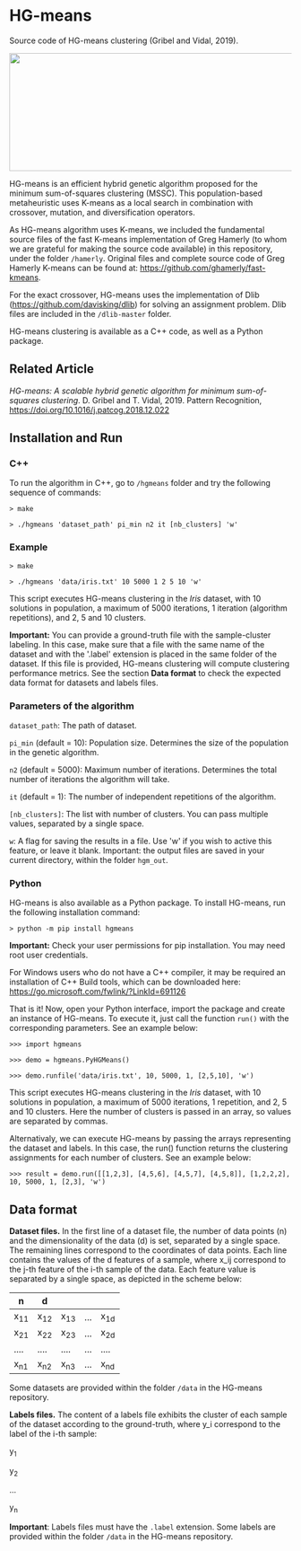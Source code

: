 # HG-means

Source code of HG-means clustering (Gribel and Vidal, 2019).

<p align="center">
<img src="https://user-images.githubusercontent.com/4787247/116893857-71d92b00-abff-11eb-8593-70e170a3aea0.png" width="700" height="210">
</p>

HG-means is an efficient hybrid genetic algorithm proposed for the minimum sum-of-squares clustering (MSSC). This population-based metaheuristic uses K-means as a local search in combination with crossover, mutation, and diversification operators.

As HG-means algorithm uses K-means, we included the fundamental source files of the fast K-means implementation of Greg Hamerly (to whom we are grateful for making the source code available) in this repository, under the folder `/hamerly`. Original files and complete source code of Greg Hamerly K-means can be found at: https://github.com/ghamerly/fast-kmeans.

For the exact crossover, HG-means uses the implementation of Dlib (https://github.com/davisking/dlib) for solving an assignment problem. Dlib files are included in the `/dlib-master` folder.

HG-means clustering is available as a C++ code, as well as a Python package.

## Related Article

*HG-means: A scalable hybrid genetic algorithm for minimum sum-of-squares clustering*. D. Gribel and T. Vidal, 2019. Pattern Recognition, https://doi.org/10.1016/j.patcog.2018.12.022

## Installation and Run

### C++

To run the algorithm in C++, go to `/hgmeans` folder and try the following sequence of commands:

`> make`

`> ./hgmeans 'dataset_path' pi_min n2 it [nb_clusters] 'w'`

### Example

`> make`

`> ./hgmeans 'data/iris.txt' 10 5000 1 2 5 10 'w'`

This script executes HG-means clustering in the *Iris* dataset, with 10 solutions in population, a maximum of 5000 iterations, 1 iteration (algorithm repetitions), and 2, 5 and 10 clusters.

**Important:** You can provide a ground-truth file with the sample-cluster labeling. In this case, make sure that a file with the same name of the dataset and with the '.label' extension is placed in the same folder of the dataset. If this file is provided, HG-means clustering will compute clustering performance metrics. See the section **Data format** to check the expected data format for datasets and labels files.

### Parameters of the algorithm

`dataset_path`: The path of dataset.

`pi_min` (default = 10): Population size. Determines the size of the population in the genetic algorithm.

`n2` (default = 5000): Maximum number of iterations. Determines the total number of iterations the algorithm will take.

`it` (default = 1): The number of independent repetitions of the algorithm.

`[nb_clusters]`: The list with number of clusters. You can pass multiple values, separated by a single space.

`w`: A flag for saving the results in a file. Use 'w' if you wish to active this feature, or leave it blank. Important: the output files are saved in your current directory, within the folder `hgm_out`.

### Python
<!-- Firstly, you should have Cython installed. To install Cython, please refer to the official installation page:
https://cython.readthedocs.io/en/latest/src/quickstart/install.html -->

HG-means is also available as a Python package. To install HG-means, run the following installation command:

`> python -m pip install hgmeans`

**Important:** Check your user permissions for pip installation. You may need root user credentials.

For Windows users who do not have a C++ compiler, it may be required an installation of C++ Build tools, which can be downloaded here: https://go.microsoft.com/fwlink/?LinkId=691126

That is it! Now, open your Python interface, import the package and create an instance of HG-means. To execute it, just call the function `run()` with the corresponding parameters. See an example below:

`>>> import hgmeans`

`>>> demo = hgmeans.PyHGMeans()`

`>>> demo.runfile('data/iris.txt', 10, 5000, 1, [2,5,10], 'w')`

This script executes HG-means clustering in the *Iris* dataset, with 10 solutions in population, a maximum of 5000 iterations, 1 repetition, and 2, 5 and 10 clusters. Here the number of clusters is passed in an array, so values are separated by commas.

Alternativaly, we can execute HG-means by passing the arrays representing the dataset and labels. In this case, the run() function returns the clustering assignments for each number of clusters. See an example below:

`>>> result = demo.run([[1,2,3], [4,5,6], [4,5,7], [4,5,8]], [1,2,2,2], 10, 5000, 1, [2,3], 'w')`

## Data format

**Dataset files.** In the first line of a dataset file, the number of data points (n) and the dimensionality of the data (d) is set, separated by a single space. The remaining lines correspond to the coordinates of data points. Each line contains the values of the d features of a sample, where x_ij correspond to the j-th feature of the i-th sample of the data. Each feature value is separated by a single space, as depicted in the scheme below:

|  n   |   d  |      |     |      |
|------|------|------|-----|------|
| x<sub>11</sub> | x<sub>12</sub> | x<sub>13</sub> | ... | x<sub>1d</sub> |
| x<sub>21</sub> | x<sub>22</sub> | x<sub>23</sub> | ... | x<sub>2d</sub> |
| .... | .... | .... | ... | .... |
| x<sub>n1</sub> | x<sub>n2</sub> | x<sub>n3</sub> | ... | x<sub>nd</sub> |

Some datasets are provided within the folder `/data` in the HG-means repository.

**Labels files.** The content of a labels file exhibits the cluster of each sample of the dataset according to the ground-truth, where y_i correspond to the label of the i-th sample:

y<sub>1</sub>

y<sub>2</sub>

...

y<sub>n</sub>

**Important**: Labels files must have the `.label` extension. Some labels are provided within the folder `/data` in the HG-means repository.

